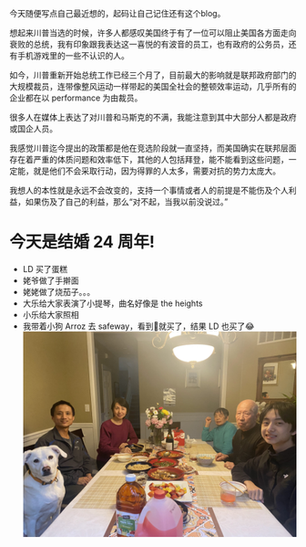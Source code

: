 今天随便写点自己最近想的，起码让自己记住还有这个blog。

想起来川普当选的时候，许多人都感叹美国终于有了一位可以阻止美国各方面走向衰败的总统，我有印象跟我表达这一喜悦的有波音的员工，也有政府的公务员，还有手机游戏里的一些不认识的人。

如今，川普重新开始总统工作已经三个月了，目前最大的影响就是联邦政府部门的大规模裁员，连带像整风运动一样带起的美国全社会的整顿效率运动，几乎所有的企业都在以 performance 为由裁员。

很多人在媒体上表达了对川普和马斯克的不满，我能注意到其中大部分人都是政府或国企人员。

我感觉川普迄今提出的政策都是他在竞选阶段就一直坚持，而美国确实在联邦层面存在着严重的体质问题和效率低下，其他的人包括拜登，能不能看到这些问题，一定能，就是他们不会采取行动，因为得罪的人太多，需要对抗的势力太庞大。

我想人的本性就是永远不会改变的，支持一个事情或者人的前提是不能伤及个人利益，如果伤及了自己的利益，那么“对不起，当我以前没说过。”

# 今天是结婚 24 周年!
- LD 买了蛋糕
- 姥爷做了手擀面
- 姥姥做了烧茄子。。。
- 大乐给大家表演了小提琴，曲名好像是 the heights
- 小乐给大家照相
- 我带着小狗 Arroz 去 safeway，看到💐就买了，结果 LD 也买了😂
![24th ceremony](/img/2025-03-15-24th-ceremony/IMG_0762.jpg)

